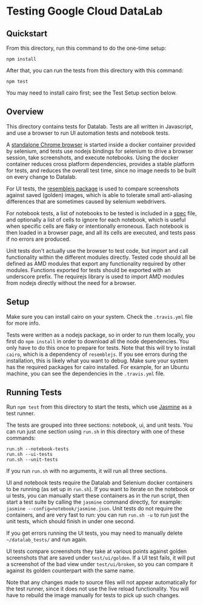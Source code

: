 # Testing Google Cloud DataLab

## Quickstart

From this directory, run this command to do the one-time setup:

    npm install

After that, you can run the tests from this directory with this command:

    npm test

You may need to install cairo first; see the Test Setup section below.

## Overview

This directory contains tests for Datalab. Tests are all written in Javascript, and use a browser
to run UI automation tests and notebook tests.

A [standalone Chrome browser](https://github.com/SeleniumHQ/docker-selenium/tree/master/StandaloneChrome)
is started inside a docker container provided by selenium, and tests use nodejs bindings for
selenium to drive a browser session, take screenshots, and execute notebooks. Using the docker
container reduces cross platform dependencies, provides a stable platform for tests, and reduces
the overall test time, since no image needs to be built on every change to Datalab.

For UI tests, the [resemblejs package](https://github.com/Huddle/Resemble.js/) is used to compare
screenshots against saved (golden) images, which is able to tolerate small anti-aliasing
differences that are sometimes caused by selenium webdrivers.

For notebook tests, a list of notebooks to be tested is included in a [spec](notebook/spec.json) file, and optionally
a list of cells to ignore for each notebook, which is useful when specific cells are flaky or
intentionally erroneous. Each notebook is then loaded in a browser page, and all its cells are
executed, and tests pass if no errors are produced.

Unit tests don't actually use the browser to test code, but import and call functionality within
the different modules directly. Tested code should all be defined as AMD modules that export any
functionality required by other modules. Functions exported for tests should be exported with an
underscore prefix. The requirejs library is used to import AMD modules from nodejs directly without
the need for a browser.

## Setup

Make sure you can install cairo on your system. Check the `.travis.yml` file for more info.

Tests were written as a nodejs package, so in order to run them locally, you first do `npm install`
in order to download all the node dependencies. You only have to do this once to prepare for tests.
Note that this will try to install `cairo`, which is a dependency of `resemblejs`. If you see
errors during the installation, this is likely what you want to debug. Make sure your system has
the required packages for cairo installed. For example, for an Ubuntu machine, you can see the
dependencies in the `.travis.yml` file.

## Running Tests

Run `npm test` from this directory to start the tests, which use [Jasmine](https://jasmine.github.io/) as a
test runner.

The tests are grouped into three sections: notebook, ui, and unit tests.
You can run just one section using `run.sh` in this directory with one of these commands:

    run.sh --notebook-tests
    run.sh --ui-tests
    run.sh --unit-tests

If you run `run.sh` with no arguments, it will run all three sections.

UI and notebook tests require the Datalab and Selenium docker containers to be
running (as set up in `run.sh`). If you want to iterate on the notebook or ui tests, you can manually start these
containers as in the run script, then start a test suite by calling the `jasmine` command directly,
for example: `jasmine --config=notebook/jasmine.json`. Unit tests do not require
the containers, and are very fast to run: you can run `run.sh -u` to run
just the unit tests, which should finish in under one second.

If you get errors running the UI tests, you may need to manually delete
`~/datalab_tests/` and run again.

UI tests compare screenshots they take at various points against golden screenshots that are
saved under `test/ui/golden`. If a UI test fails, it will put a screenshot of the bad view under
`test/ui/broken`, so you can compare it against its golden counterpart with the same name.

Note that any changes made to source files will not appear automatically for the test runner,
since it does not use the live reload functionality. You will have to rebuild the image manually
for tests to pick up such changes.
